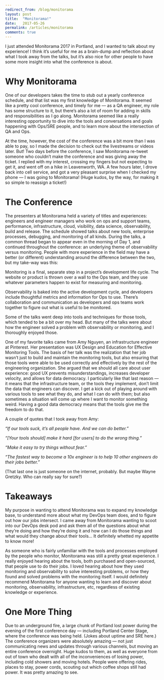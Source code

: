 ```yaml
---
redirect_from: /blog/monitorama
layout: post
title:  "Monitorama!"
date:   2017-05-26
permalink: /articles/monitorama
comments: true
---
```


I just attended Monitorama 2017 in Portland, and I wanted to talk about my experience! I think it’s useful for me as a brain-dump and reflection about what I took away from the talks, but it’s also nice for other people to have some more insight into what the conference is about.

# Why Monitorama

One of our developers takes the time to stub out a yearly conference schedule, and that list was my first knowledge of Monitorama. It seemed like a pretty cool conference, and timely for me — as a QA engineer, my role has some structure to it, but there’s also a lot of room for adding in skills and responsibilities as I go along. Monitorama seemed like a really interesting opportunity to dive into the tools and conversations and goals happening with Ops/SRE people, and to learn more about the intersection of QA and Ops.

At the time, however, the cost of the conference was a bit more than I was able to pay, so I made the decision to check out the livestreams or videos later. But! Two days before the conference, I saw Monitorama re-tweet someone who couldn’t make the conference and was giving away the ticket. I replied with my interest, crossing my fingers but not expecting to get it, and went off on a hike in Leavenworth, WA. A few hours later, I drove back into cell service, and got a very pleasant surprise when I checked my phone — I was going to Monitorama! (Huge kudos, by the way, for making it so simple to reassign a ticket!)

# The Conference

The presenters at Monitorama held a variety of titles and experiences: engineers and engineer managers who work on ops and support teams, performance, infrastructure, cloud, visibility, data science, observability, build and release. The schedule showed talks about new tools, enterprise processes, debugging, and monitoring of all kinds. During the talks, a common thread began to appear even in the morning of Day 1, and continued throughout the conference: an underlying theme of observability versus monitoring. People with more experience in the field may have a better (or different) understanding around the difference between the two, but my take-way was this:

Monitoring is a final, separate step in a project’s development life cycle. The website or product is thrown over a wall to the Ops team, and they use whatever parameters happen to exist for measuring and monitoring.

Observability is baked into the active development cycle, and developers include thoughtful metrics and information for Ops to use. There’s collaboration and communication as developers and ops teams work together to figure out what is useful to be monitored.

Some of the talks went deep into tools and techniques for those tools, which tended to be a bit over my head. But many of the talks were about how the engineer solved a problem with observability or monitoring, and I thoroughly enjoyed those.

One of my favorite talks came from Amy Nguyen, an infrastructure engineer at Pinterest. Her presentation was UX Design and Education for Effective Monitoring Tools. The basis of her talk was the realization that her job wasn’t just to build and maintain the monitoring tools, but also ensuring that those tools were able to be used correctly and effectively by the rest of the engineering organization. She argued that we should all care about user experience: good UX prevents misunderstandings, increases developer velocity, and allows for data democracy. I particularly like that last reason — it means that the infrastructure team, or the tools they implement, don’t limit the data that engineers can discover. I get a kick out of playing around with various tools to see what they do, and what I can do with them; but also sometimes a situation will come up where I want to monitor something weird. Having a good data democracy means that the tools give me the freedom to do that.

A couple of quotes that I took away from Amy:

_“If our tools suck, it’s all people have. And we can do better.”_

_“[Your tools should] make it hard [for users] to do the wrong thing.”_

_“Make it easy to try things without fear.”_

_“The fastest way to become a 10x engineer is to help 10 other engineers do their jobs better.”_

(That last one is just someone on the internet, probably. But maybe Wayne Gretzky. Who can really say for sure?)

# Takeaways

My purpose in wanting to attend Monitorama was to expand my knowledge base, to understand more about what my DevOps team does, and to figure out how our jobs intersect. I came away from Monitorama wanting to scoot into our DevOps desk pod and ask them all of the questions about what they’re doing and how they’re doing it and how can I do those things and what would they change about their tools... It definitely whetted my appetite to know more!

As someone who is fairly unfamiliar with the tools and processes employed by the people who monitor, Monitorama was still a pretty great experience. I really enjoyed hearing about the tools, both purchased and open-sourced, that people use to do their jobs. I loved hearing about how they used monitoring and observability to solve interesting problems, or how they found and solved problems with the monitoring itself. I would definitely recommend Monitorama for anyone wanting to learn and discover about monitoring, observability, infrastructure, etc, regardless of existing knowledge or experience.

# One More Thing

Due to an underground fire, a large chunk of Portland lost power during the evening of the first conference day — including Portland Center Stage, where the conference was being held. (Jokes about uptime and SRE here.) The conference organizers were absolutely amazing — not just communicating news and updates through various channels, but moving an entire conference overnight. Huge kudos to them, as well as everyone from out of town who dealt with all of the inconveniences of losing power, including cold showers and moving hotels. People were offering rides, places to stay, power cords, scouting out which coffee shops still had power. It was pretty amazing to see.

